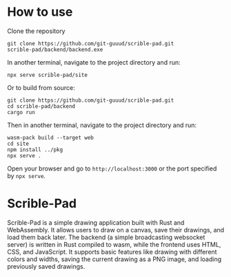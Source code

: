 # How to use
Clone the repository 
```
git clone https://github.com/git-guuud/scrible-pad.git
scrible-pad/backend/backend.exe
```
In another terminal, navigate to the project directory and run:
```
npx serve scrible-pad/site
```

Or to build from source:
```
git clone https://github.com/git-guuud/scrible-pad.git
cd scrible-pad/backend
cargo run
```

Then in another terminal, navigate to the project directory and run:
```
wasm-pack build --target web
cd site
npm install ../pkg
npx serve .
```

Open your browser and go to `http://localhost:3000` or the port specified by `npx serve`.

# Scrible-Pad
Scrible-Pad is a simple drawing application built with Rust and WebAssembly. It allows users to draw on a canvas, save their drawings, and load them back later. The backend (a simple broadcasting websocket server) is written in Rust compiled to wasm, while the frontend uses HTML, CSS, and JavaScript. 
It supports basic features like drawing with different colors and widths, saving the current drawing as a PNG image, and loading previously saved drawings.